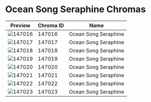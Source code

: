 # Ocean Song Seraphine Chromas

| Preview | Chroma ID | Name |
|---------|-----------|------|
| ![147016](https://raw.communitydragon.org/latest/plugins/rcp-be-lol-game-data/global/default/v1/champion-chroma-images/147/147016.png) | 147016 | Ocean Song Seraphine |
| ![147017](https://raw.communitydragon.org/latest/plugins/rcp-be-lol-game-data/global/default/v1/champion-chroma-images/147/147017.png) | 147017 | Ocean Song Seraphine |
| ![147018](https://raw.communitydragon.org/latest/plugins/rcp-be-lol-game-data/global/default/v1/champion-chroma-images/147/147018.png) | 147018 | Ocean Song Seraphine |
| ![147019](https://raw.communitydragon.org/latest/plugins/rcp-be-lol-game-data/global/default/v1/champion-chroma-images/147/147019.png) | 147019 | Ocean Song Seraphine |
| ![147020](https://raw.communitydragon.org/latest/plugins/rcp-be-lol-game-data/global/default/v1/champion-chroma-images/147/147020.png) | 147020 | Ocean Song Seraphine |
| ![147021](https://raw.communitydragon.org/latest/plugins/rcp-be-lol-game-data/global/default/v1/champion-chroma-images/147/147021.png) | 147021 | Ocean Song Seraphine |
| ![147022](https://raw.communitydragon.org/latest/plugins/rcp-be-lol-game-data/global/default/v1/champion-chroma-images/147/147022.png) | 147022 | Ocean Song Seraphine |
| ![147023](https://raw.communitydragon.org/latest/plugins/rcp-be-lol-game-data/global/default/v1/champion-chroma-images/147/147023.png) | 147023 | Ocean Song Seraphine |